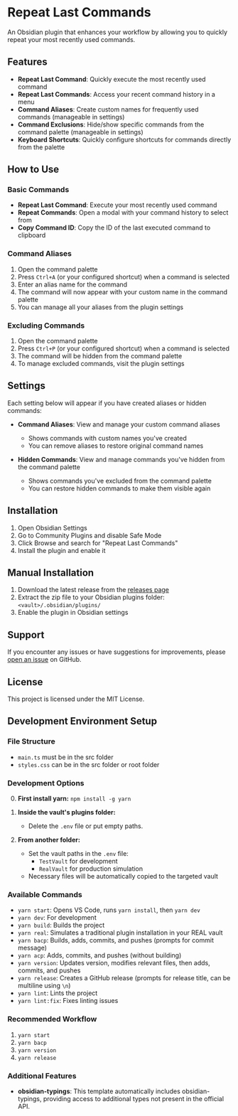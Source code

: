 # Repeat Last Commands

An Obsidian plugin that enhances your workflow by allowing you to quickly repeat your most recently used commands.

## Features

- **Repeat Last Command**: Quickly execute the most recently used command
- **Repeat Last Commands**: Access your recent command history in a menu
- **Command Aliases**: Create custom names for frequently used commands (manageable in settings)
- **Command Exclusions**: Hide/show specific commands from the command palette (manageable in settings)
- **Keyboard Shortcuts**: Quickly configure shortcuts for commands directly from the palette

## How to Use

### Basic Commands

- **Repeat Last Command**: Execute your most recently used command
- **Repeat Commands**: Open a modal with your command history to select from
- **Copy Command ID**: Copy the ID of the last executed command to clipboard

### Command Aliases

1. Open the command palette
2. Press `Ctrl+A` (or your configured shortcut) when a command is selected
3. Enter an alias name for the command
4. The command will now appear with your custom name in the command palette
5. You can manage all your aliases from the plugin settings

### Excluding Commands

1. Open the command palette
2. Press `Ctrl+P` (or your configured shortcut) when a command is selected
3. The command will be hidden from the command palette
4. To manage excluded commands, visit the plugin settings

## Settings

Each setting below will appear if you have created aliases or hidden commands:

- **Command Aliases**: View and manage your custom command aliases
  - Shows commands with custom names you've created
  - You can remove aliases to restore original command names

- **Hidden Commands**: View and manage commands you've hidden from the command palette
  - Shows commands you've excluded from the command palette
  - You can restore hidden commands to make them visible again

## Installation

1. Open Obsidian Settings
2. Go to Community Plugins and disable Safe Mode
3. Click Browse and search for "Repeat Last Commands"
4. Install the plugin and enable it

## Manual Installation

1. Download the latest release from the [releases page](https://github.com/3C0D/obsidian-repeat-last-commands/releases)
2. Extract the zip file to your Obsidian plugins folder: `<vault>/.obsidian/plugins/`
3. Enable the plugin in Obsidian settings

## Support

If you encounter any issues or have suggestions for improvements, please [open an issue](https://github.com/3C0D/obsidian-repeat-last-commands/issues) on GitHub.

## License

This project is licensed under the MIT License.

## Development Environment Setup

### File Structure

- `main.ts` must be in the src folder
- `styles.css` can be in the src folder or root folder

### Development Options

0. **First install yarn:** `npm install -g yarn`

1. **Inside the vault's plugins folder:**
   - Delete the `.env` file or put empty paths.

2. **From another folder:**
   - Set the vault paths in the `.env` file:
     - `TestVault` for development
     - `RealVault` for production simulation
   - Necessary files will be automatically copied to the targeted vault

### Available Commands

- `yarn start`: Opens VS Code, runs `yarn install`, then `yarn dev`
- `yarn dev`: For development
- `yarn build`: Builds the project
- `yarn real`: Simulates a traditional plugin installation in your REAL vault
- `yarn bacp`: Builds, adds, commits, and pushes (prompts for commit message)
- `yarn acp`: Adds, commits, and pushes (without building)
- `yarn version`: Updates version, modifies relevant files, then adds, commits, and pushes
- `yarn release`: Creates a GitHub release (prompts for release title, can be multiline using `\n`)
- `yarn lint`: Lints the project
- `yarn lint:fix`: Fixes linting issues

### Recommended Workflow

1. `yarn start`
2. `yarn bacp`
3. `yarn version`
4. `yarn release`

### Additional Features

- **obsidian-typings**: This template automatically includes obsidian-typings, providing access to additional types not present in the official API.